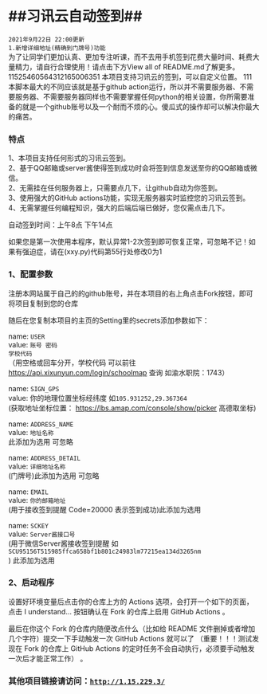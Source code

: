 # ##习讯云自动签到##
<code>2021年9月22日 22:00更新</code><br>
<code>1.新增详细地址(精确到门牌号)功能</code><br>
为了让同学们更加认真、更加专注听课，而不去用手机签到花费大量时间、耗费大量精力，请自行合理使用！请点击下方View all of README.md了解更多。
11525460564312165006351
本项目支持习讯云的签到，可以自定义位置。
111
本脚本最大的不同应该就是基于github action运行，所以并不需要服务器、不需要服务器、不需要服务器同样也不需要掌握任何python的相关设置，你所需要准备的就是一个github账号以及一个耐而不烦的心。傻瓜式的操作却可以解决你最大的痛苦。

### 特点
1、本项目支持任何形式的习讯云签到。<br> 
2、基于QQ邮箱或server酱使得签到成功时会将签到信息发送至你的QQ邮箱或微信。<br> 
2、无需挂在任何服务器上，只需要点几下，让github自动为你签到。<br> 
3、使用强大的GitHub actions功能，实现无服务器实时监控您的习讯云签到。<br> 
4、无需掌握任何编程知识，强大的后端后端已做好，您仅需点击几下。

自动签到时间：上午8点 下午14点 

如果您是第一次使用本程序，默认异常1-2次签到即可恢复正常，可忽略不记！如果有强迫症，请在(xxy.py)代码第55行处修改0为1

### 1、配置参数
注册本网站属于自己的的github账号，并在本项目的右上角点击Fork按钮，即可将项目复制到您的仓库

随后在您复制本项目的主页的Setting里的secrets添加参数如下：

name: <code>USER</code><br>
value: <code>账号 密码 学校代码</code><br>  （用空格或回车分开，学校代码 可以前往 https://api.xixunyun.com/login/schoolmap 查询 如渝水职院：1743）

name: <code>SIGN_GPS</code><br>
value: 你的地理位置坐标经纬度 如<code>105.931252,29.367364</code><br>   (获取地址坐标位置： https://lbs.amap.com/console/show/picker 高德取坐标)

name: <code>ADDRESS_NAME</code><br>
value: <code>地址名称</code><br>    此添加为选用 可忽略

name: <code>ADDRESS_DETAIL</code><br>
value: <code>详细地址名称</code><br>    (门牌号)此添加为选用 可忽略

name: <code>EMAIL</code><br>
value: <code>你的邮箱地址</code><br>     (用于接收签到提醒  Code=20000 表示签到成功)此添加为选用

name: <code>SCKEY</code><br>
value: <code>Server酱接口号</code><br>  (用于微信Server酱接收签到提醒 如<code>SCU95156T515985ffca658bf1b801c24983lm77215ea134d3265nm</code><br>)  此添加为选用

### 2、启动程序
设置好环境变量后点击你的仓库上方的 Actions 选项，会打开一个如下的页面，点击 I understand... 按钮确认在 Fork 的仓库上启用 GitHub Actions 。

最后在你这个 Fork 的仓库内随便改点什么（比如给 README 文件删掉或者增加几个字符）提交一下手动触发一次 GitHub Actions 就可以了 （重要！！！测试发现在 Fork 的仓库上 GitHub Actions 的定时任务不会自动执行，必须要手动触发一次后才能正常工作） 。

### 其他项目链接请访问：<code>http://1.15.229.3/</code><br> 
